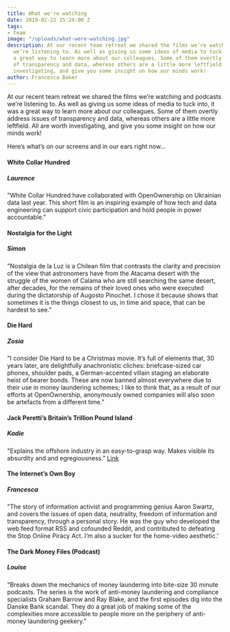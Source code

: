 ```yaml
---
title: What we're watching
date: 2019-02-22 15:24:00 Z
tags:
- team
image: "/uploads/what-were-watching.jpg"
description: At our recent team retreat we shared the films we’re watching and podcasts
  we’re listening to. As well as giving us some ideas of media to tuck into, it was
  a great way to learn more about our colleagues. Some of them overtly address issues
  of transparency and data, whereas others are a little more leftfield. All are worth
  investigating, and give you some insight on how our minds work!
author: Francesca Baker
---
```


At our recent team retreat we shared the films we’re watching and podcasts we’re listening to. As well as giving us some ideas of media to tuck into, it was a great way to learn more about our colleagues. Some of them overtly address issues of transparency and data, whereas others are a little more leftfield. All are worth investigating, and give you some insight on how our minds work!

Here’s what’s on our screens and in our ears right now…

#### White Collar Hundred
##### Laurence 
"White Collar Hundred have collaborated with OpenOwnership on Ukrainian data last year. This short film is an inspiring example of how tech and data engineering can support civic participation and hold people in power accountable."


#### Nostalgia for the Light
##### Simon
"Nostalgia de la Luz is a Chilean film that contrasts the clarity and precision of the view that astronomers have from the Atacama desert with the struggle of the women of Calama who are still searching the same desert, after decades, for the remains of their loved ones who were executed during the dictatorship of Augosto Pinochet. I chose it because shows that sometimes it is the things closest to us, in time and space, that can be hardest to see."

#### Die Hard
##### Zosia
"I consider Die Hard to be a Christmas movie. It’s full of elements that, 30 years later, are delightfully anachronistic cliches: briefcase-sized car phones, shoulder pads, a German-accented villain staging an elaborate heist of bearer bonds. These are now banned almost everywhere due to their use in money laundering schemes; I like to think that, as a result of our efforts at OpenOwnership, anonymously owned companies will also soon be artefacts from a different time."

#### Jack Peretti’s Britain’s Trillion Pound Island
##### Kadie
"Explains the offshore industry in an easy-to-grasp way. Makes visible its absurdity and and egregiousness."
[Link](https://www.youtube.com/watch?v=889jVIIz2L4)

#### The Internet’s Own Boy
##### Francesca
"The story of information activist and programming genius Aaron Swartz, and covers the issues of open data, neutrality, freedom of information and transparency, through a personal story. He was the guy who developed the web feed format RSS and cofounded Reddit, and contributed to defeating the Stop Online Piracy Act. I’m also a sucker for the home-video aesthetic.’

#### The Dark Money Files (Podcast)
##### Louise
"Breaks down the mechanics of money laundering into bite-size 30 minute podcasts. The series is the work of anti-money laundering and compliance specialists Graham Barrow and Ray Blake, and the first episodes dig into the Danske Bank scandal. They do a great job of making some of the complexities more accessible to people more on the periphery of anti-money laundering geekery."